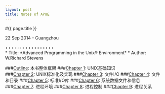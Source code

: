 ```yaml
---
layout: post
title: Notes of APUE
---
```


#{{ page.title }}  
<p class="meta">22 Sep 2014 - Guangzhou</p>   
+++++++++++++++++  
<br>
* Title:  *Advanced Programming in the Unix® Environment*  
* Author: W.Richard Stevens
<br>

###[Outline][]: 本书整体框架
###[Chapter 1][]: UNIX基础知识  
###[Chapter 2][]: UNIX标准化及实现
###[Chapter 3][]: 文件I/O
###[Chapter 4][]: 文件和目录
###[Chapter 5][]: 标准I/O库
###[Chapter 6][]: 系统数据文件和信息
###[Chapter 7][]: 进程环境 
###[Chapter 8][]: 进程控制
###[Chapter 9][]: 进程关系

[Outline]: /apue/2014-09-22-notes-of-apue-0.html  
[Chapter 1]: /apue/2014-09-22-notes-of-apue-1.html  
[Chapter 2]: /apue/2014-09-22-notes-of-apue-2.html
[Chapter 3]: /apue/2014-09-22-notes-of-apue-3.html
[Chapter 4]: /apue/2014-09-22-notes-of-apue-4.html
[Chapter 5]: /apue/2014-09-22-notes-of-apue-5.html
[Chapter 6]: /apue/2014-09-22-notes-of-apue-6.html
[Chapter 7]: /apue/2014-09-22-notes-of-apue-7.html
[Chapter 8]: /apue/2014-09-22-notes-of-apue-8.html
[Chapter 9]: /apue/2014-09-22-notes-of-apue-9.html
